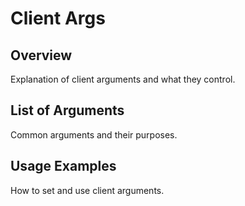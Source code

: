 # Client Args

## Overview
Explanation of client arguments and what they control.

## List of Arguments
Common arguments and their purposes.

## Usage Examples
How to set and use client arguments.